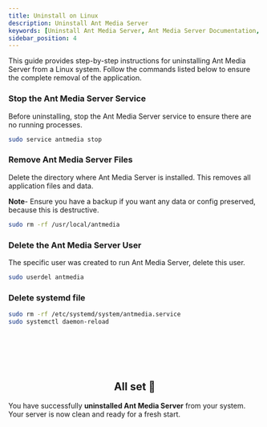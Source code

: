 ```yaml
---
title: Uninstall on Linux
description: Uninstall Ant Media Server
keywords: [Uninstall Ant Media Server, Ant Media Server Documentation, Ant Media Server Tutorials]
sidebar_position: 4
---
```


This guide provides step-by-step instructions for uninstalling Ant Media Server from a Linux system. Follow the commands listed below to ensure the complete removal of the application.

### Stop the Ant Media Server Service

Before uninstalling, stop the Ant Media Server service to ensure there are no running processes.

```bash
sudo service antmedia stop
```

### Remove Ant Media Server Files

Delete the directory where Ant Media Server is installed. This removes all application files and data.

**Note**- Ensure you have a backup if you want any data or config preserved, because this is destructive.

```bash
sudo rm -rf /usr/local/antmedia
```

### Delete the Ant Media Server User

The specific user was created to run Ant Media Server, delete this user.

```bash
sudo userdel antmedia
```

### Delete systemd file

```bash
sudo rm -rf /etc/systemd/system/antmedia.service
sudo systemctl daemon-reload
```

<br /><br />
---

<div align="center">
<h2> All set 🔧 </h2>
</div>

You have successfully **uninstalled Ant Media Server** from your system. Your server is now clean and ready for a fresh start.  

